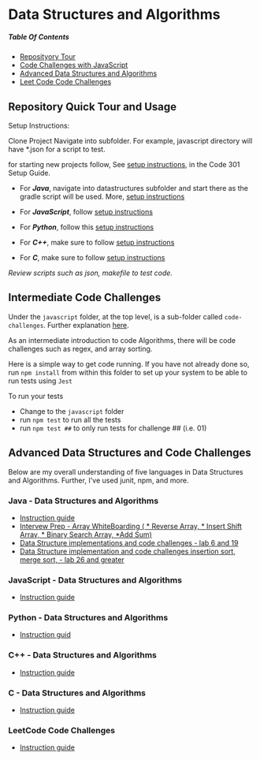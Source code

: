 # Data Structures and Algorithms
##### Table Of Contents
- [Reposityory Tour](#repository)
- [Code Challenges with JavaScript](#inter)
- [Advanced Data Structures and Algorithms](#algorithms)
- [Leet Code Code Challenges](#leet)

## Repository Quick Tour and Usage <a name="repository"></a>
Setup Instructions:

Clone Project
 Navigate into subfolder. For example, javascript directory will have *.json for a script to test.

 for starting new projects follow, See [setup instructions](https://codefellows.github.io/setup-guide/code-301/3-code-challenges), in the Code 301 Setup Guide.
- For ***Java***, navigate into datastructures subfolder and start there as the gradle script will be used. More, [setup instructions](java/README.md)

 - For ***JavaScript***, follow [setup instructions](javascript/README.md)

 - For ***Python***, follow this [setup instructions](python/README.md)

 - For ***C++***, make sure to follow [setup instructions](cplusplus/README.md)

 - For ***C***, make sure to follow [setup instructions](c/README.md)

 *Review scripts such as json, makefile to test code.*

## Intermediate Code Challenges <a name="inter"></a>

Under the `javascript` folder, at the top level, is a sub-folder called `code-challenges`. Further explanation [here](javascript/README.md).

As an intermediate introduction to code Algorithms, there will be code challenges such as regex, and array sorting.

Here is a simple way to get code running.
If you have not already done so, run `npm install` from within this folder to set up your system to be able to run tests using `Jest`

To run your tests

- Change to the `javascript` folder
- run `npm test` to run all the tests
- run `npm test ##` to only run tests for challenge ## (i.e. 01)

## Advanced Data Structures and Code Challenges <a name = "Algorithms"></a>
Below are my overall understanding of five languages in Data Structures and Algorithms. Further, I've used junit, npm, and more.
### Java - Data Structures and Algorithms <a name="java"></a>
<!-- - [Data Structure implementations and code challenges - lab 6 and 20](java/linked-list/README.md) -->
- [Instruction guide](java/README.md)
- [Intervew Prep - Array WhiteBoarding ( * Reverse Array, * Insert Shift Array, * Binary Search Array, *Add Sum)](java/datastructures/README.md)
- [Data Structure implementations and code challenges - lab 6 and 19](java/datastructures/README.md)
- [Data Structure implementation and code challenges insertion sort, merge sort, - lab 26 and greater](java/datastructures/README.md)
### JavaScript - Data Structures and Algorithms <a name="javascript"></a>
- [Instruction guide](javascript/README.md)
### Python - Data Structures and Algorithms <a name="python"></a>
- [Instruction guid](python/README.md)
### C++ - Data Structures and Algorithms <a name="c++"></a>
- [Instruction guide](cplusplus/README.md)
### C - Data Structures and Algorithms <a name="c"></a>
- [Instruction guide](c/README.md)
### LeetCode Code Challenges <a name="leet"></a>
- [Instruction guide](leetcode-questions/README.md)
